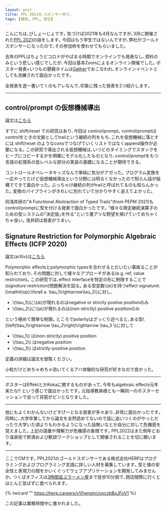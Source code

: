 ```yaml
---
layout: post
title: PPL 2021を､スポンサー枠で｡
tags: [雑感, PPL, 宣伝]
---
```


こんにちは､びしょ～じょです｡
気づけば2021年も4月なんですが､3月に開催された[PPL 2021](https://jssst-ppl.org/workshop/2021/)の話をします｡
今回はもう学生ではないんですが､弊社がゴールドスポンサーになったので､その参加枠を使わせてもらいました｡

去年のPPLはちょうどコロナがやばまる時期でオンラインでも発表なし､資料のみという悲しい感じでしたが､今回は基本Zoomによるオンライン開催でした｡
ポスター発表+いつもの懇親タイムは[Gather](https://gather.town/)でおこなわれ､オンラインイベントとしても洗練されて面白かったです｡

全発表を逐一書いてくのもアレなんで､印象に残った発表を2つ紹介します｡

---

## control/prompt の仮想機械導出
論文は[こちら](http://pllab.is.ocha.ac.jp/~asai/jpapers/ppl/fujii21.pdf)

すでに shift/reset での研究はあり､今回は control/prompt｡
control/promptはcontrolをときの文脈としてtrailという継続の列をもち､これを仮想機械に落とすには shift/reset のようなconsでつなげていくリストではなくappend操作が必要になる｡
この研究で導出される仮想機械は､いつどのタイミングでスタックをヒープにコピーするかを明確にモデル化したものとなり､control/promptをもつ言語の処理系の低レベルな部分の実装の基礎になることが期待できる｡

コントロールオペレータキッズなんで単純に気分がアガった｡
プログラム変換を一応やってたけど仮想機械導出という分野には明るくなかったので知らん話が結構でてきて面白かった｡
ぶっちゃけ継続の列がtrailと呼ばれてるのも知らんかった｡
変換のパイプラインがきれいに別れていて分かりやすく追えてよかった｡

同浅井研の"A Functional Abstraction of Typed Trails"(from PEPM 2021)もcontrol/promptに型を付ける発表で面白かったです｡
"様々な限定継続演算子のための型システムの｢決定版｣を作る"という激アツな野望を掲げていてめちゃくちゃ良い｡
浅井研は発表がうまい｡

## Signature Restriction for Polymorphic Algebraic Effects (ICFP 2020)
論文(arXiv)は[こちら](https://arxiv.org/abs/2003.08138)

Polymorphic effectsとpolymorphic typesを合わせるとだいたい事故ることが知られており､その問題に対して様々なアプローチがある(e.g. ref, value restriction)｡
この研究では､effect interfaceを特定の形に制限することで(*signature restriction*)問題解決を図る｡
ある型変数\\(a\\)を持つeffect signature\\(\mathit{op}:\forall a. \tau_1\rightarrow\tau_2\\)に対し､

- \\(\tau_1\\)に\\(a\\)が現れるのはnegative or strictly postive positionのみ
- \\(\tau_2\\)に\\(a\\)が現れるのは(non-strictly) positive positionのみ

という極めて簡単な制限｡
ところでpolarityはざっくり述べると､ある型\\(\left(\tau_1\rightarrow \tau_2\right)\rightarrow \tau_3 \\)に対して

- \\(\tau_1\\) は(non-strictly) positive position
- \\(\tau_2\\) はnegative position
- \\(\tau_3\\) はstrictly-positive position

定義の詳細は論文を御覧ください｡

小粒だけどめちゃめちゃ効いてくるアハ体験的な研究が好きなので良かった｡

---

ポスターはEffektとかKokaに関するものがあって､今年もalgebraic effects元年来たな!! という感じで面白かったです｡
元指導教員様とも一瞬同一のポスターセッションで会って背筋がピンとなりました｡

---

他にもよくわかんないけどすげーとなる発表が多々あり､非常に面白かったです｡
同時に､大学卒業してから論文を全然読めてないので話に追いつくのがやっとだったり大学いた頃よりもわかるようになった話無いなとか自分に対して危機感を覚えました｡
上記の語彙や理解力が危機感の象徴です｡
PPL2022はまた例年どおり温泉街で飲酒および歓談ワークショップとして開催されることを切に願います｡

---

ここでCMです｡
PPL2021のゴールドスポンサーである株式会社HERPはプログラミングおよびプログラミング言語に詳しい人材を募集しています｡
型と値の安全性と表現力の間をかいくぐってウェブアプリケーションを開発してみませんか｡
つくばオフィスは[3時間並ぶラーメン屋](https://tabelog.com/ibaraki/A0802/A080201/8014295/)まで徒歩10分弱で､閉店間際に行くとほとんど並ばずに食べられます｡

{% twicard "" https://herp.careers/v1/herpinc/uyczbBxJFoV1 %}

この記事は業務時間中に書かれました｡
